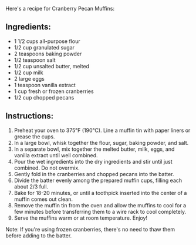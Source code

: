 Here's a recipe for Cranberry Pecan Muffins:

## Ingredients:
- 1 1/2 cups all-purpose flour
- 1/2 cup granulated sugar
- 2 teaspoons baking powder
- 1/2 teaspoon salt
- 1/2 cup unsalted butter, melted
- 1/2 cup milk
- 2 large eggs
- 1 teaspoon vanilla extract
- 1 cup fresh or frozen cranberries
- 1/2 cup chopped pecans

## Instructions:

1. Preheat your oven to 375°F (190°C). Line a muffin tin with paper liners or grease the cups.
2. In a large bowl, whisk together the flour, sugar, baking powder, and salt.
3. In a separate bowl, mix together the melted butter, milk, eggs, and vanilla extract until well combined.
4. Pour the wet ingredients into the dry ingredients and stir until just combined. Do not overmix.
5. Gently fold in the cranberries and chopped pecans into the batter.
6. Divide the batter evenly among the prepared muffin cups, filling each about 2/3 full.
7. Bake for 18-20 minutes, or until a toothpick inserted into the center of a muffin comes out clean.
8. Remove the muffin tin from the oven and allow the muffins to cool for a few minutes before transferring them to a wire rack to cool completely.
9. Serve the muffins warm or at room temperature. Enjoy!

Note: If you're using frozen cranberries, there's no need to thaw them before adding to the batter.